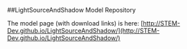 ##LightSourceAndShadow Model Repository

The model page (with download links) is here: 
[http://STEM-Dev.github.io/LightSourceAndShadow/](http://STEM-Dev.github.io/LightSourceAndShadow/)



